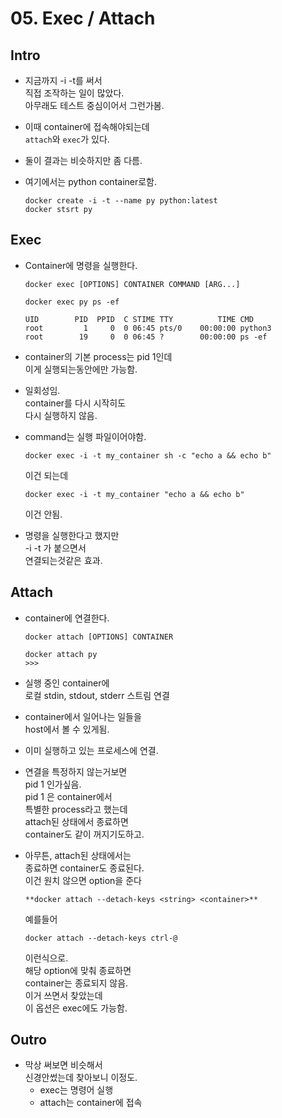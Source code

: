 # 05. Exec / Attach

## Intro

* 지금까지 -i -t를 써서\
  직접 조작하는 일이 많았다.\
  아무래도 테스트 중심이어서 그런가봄.
* 이때 container에 접속해야되는데\
  `attach`와 `exec`가 있다.
* 둘이 결과는 비슷하지만 좀 다름.
*   여기에서는 python container로함.

    ```docker
    docker create -i -t --name py python:latest
    docker stsrt py
    ```

## Exec

*   Container에 명령을 실행한다.

    ```docker
    docker exec [OPTIONS] CONTAINER COMMAND [ARG...]
    ```

    ```docker
    docker exec py ps -ef

    UID        PID  PPID  C STIME TTY          TIME CMD    
    root         1     0  0 06:45 pts/0    00:00:00 python3
    root        19     0  0 06:45 ?        00:00:00 ps -ef
    ```
* container의 기본 process는 pid 1인데\
  이게 실행되는동안에만 가능함.
* 일회성임.\
  container를 다시 시작히도\
  다시 실행하지 않음.
*   command는 실행 파일이어야함.

    ```docker
    docker exec -i -t my_container sh -c "echo a && echo b"
    ```

    이건 되는데

    ```docker
    docker exec -i -t my_container "echo a && echo b"
    ```

    이건 안됨.
* 명령을 실행한다고 했지만\
  \-i -t 가 붙으면서\
  연결되는것같은 효과.

## Attach

*   container에 연결한다.

    ```docker
    docker attach [OPTIONS] CONTAINER
    ```

    ```docker
    docker attach py
    >>>
    ```
* 실행 중인 container에\
  로컬 stdin, stdout, stderr 스트림 연결
* container에서 일어나는 일들을\
  host에서 볼 수 있게됨.
* 이미 실행하고 있는 프로세스에 연결.
* 연결을 특정하지 않는거보면\
  pid 1 인가싶음.\
  pid 1 은 container에서\
  특별한 process라고 했는데\
  attach된 상태에서 종료하면\
  container도 같이 꺼지기도하고.
*   아무튼, attach된 상태에서는\
    종료하면 container도 종료된다.\
    이건 원치 않으면 option을 준다

    ```docker
    **docker attach --detach-keys <string> <container>**
    ```

    예를들어

    ```docker
    docker attach --detach-keys ctrl-@
    ```

    이런식으로.\
    해당 option에 맞춰 종료하면\
    container는 종료되지 않음.\
    이거 쓰면서 찾았는데\
    이 옵션은 exec에도 가능함.

## Outro

* 막상 써보면 비슷해서\
  신경안썼는데 찾아보니 이정도.
  * exec는 명령어 실행
  * attach는 container에 접속
